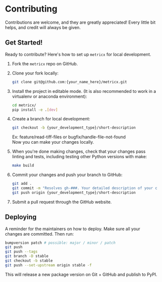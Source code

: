 # Contributing

Contributions are welcome, and they are greatly appreciated! Every little bit
helps, and credit will always be given.

## Get Started!
Ready to contribute? Here's how to set up `metricx` for local development.

1. Fork the `metricx` repo on GitHub.

2. Clone your fork locally:

    ```bash
    git clone git@github.com:{your_name_here}/metricx.git
    ```

3. Install the project in editable mode. (It is also recommended to work in a virtualenv or anaconda environment):

    ```bash
    cd metricx/
    pip install -e .[dev]
    ```

4. Create a branch for local development:

    ```bash
    git checkout -b {your_development_type}/short-description
    ```

    Ex: feature/read-tiff-files or bugfix/handle-file-not-found<br>
    Now you can make your changes locally.

5. When you're done making changes, check that your changes pass linting and
   tests, including testing other Python versions with make:

    ```bash
    make build
    ```

6. Commit your changes and push your branch to GitHub:

    ```bash
    git add .
    git commit -m "Resolves gh-###. Your detailed description of your changes."
    git push origin {your_development_type}/short-description
    ```

7. Submit a pull request through the GitHub website.

## Deploying

A reminder for the maintainers on how to deploy.
Make sure all your changes are committed.
Then run:

```bash
bumpversion patch # possible: major / minor / patch
git push
git push --tags
git branch -D stable
git checkout -b stable
git push --set-upstream origin stable -f
```

This will release a new package version on Git + GitHub and publish to PyPI.
